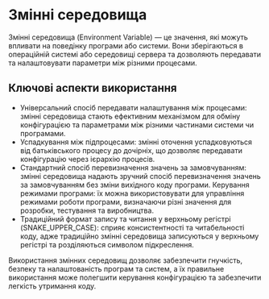 # Змінні середовища

Змінні середовища (Environment Variable) — це значення, які можуть впливати на поведінку програми або системи. Вони зберігаються в операційній системі або середовищі сервера та дозволяють передавати та налаштовувати параметри між різними процесами.

## Ключові аспекти використання

- Універсальний спосіб передавати налаштування між процесами: змінні середовища стають ефективним механізмом для обміну конфігурацією та параметрами між різними частинами системи чи програмами.
- Успадкування між підпроцесами: змінні оточення успадковуються від батьківського процесу до дочірніх, що дозволяє передавати конфігурацію через ієрархію процесів.
- Стандартний спосіб перевизначення значень за замовчуванням: змінні середовища надають зручний спосіб перевизначення значень за замовчуванням без зміни вихідного коду програми.
Керування режимами програми: їх можна використовувати для управління режимами роботи програми, визначаючи різні значення для розробки, тестування та виробництва.
- Традиційний формат запису та читання у верхньому регістрі (SNAKE_UPPER_CASE): сприяє консистентності та читабельності коду, адже традиційно змінні середовища записуються у верхньому регістрі та розділяються символом підкреслення.

Використання змінних середовищ дозволяє забезпечити гнучкість, безпеку та налаштованість програм та систем, а їх правильне використання може полегшити керування конфігурацією та забезпечити легкість утримання коду.
